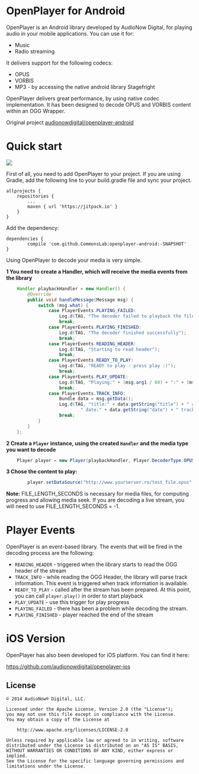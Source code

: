 # OpenPlayer for Android

OpenPlayer is an Android library developed by AudioNow Digital, for playing audio in your mobile applications. You can use it for:

*  Music
*  Radio streaming

It delivers support for the following codecs:

*  OPUS
*  VORBIS
*  MP3 - by accessing the native android library Stagefright

OpenPlayer delivers great performance, by using native codec implementation. It has been designed to decode OPUS and VORBIS content within an OGG Wrapper.


Original project [audionowdigital/openplayer-android](https://github.com/audionowdigital/openplayer-android)

# Quick start
[![](https://jitpack.io/v/CommonsLab/openplayer-android.svg)](https://jitpack.io/#CommonsLab/openplayer-android)

First of all, you need to add OpenPlayer to your project. If you are using Gradle, add the following line to your build.gradle file and sync your project.

	allprojects {
		repositories {
			...
			maven { url 'https://jitpack.io' }
		}
	}
Add the dependency:

	dependencies {
	        compile 'com.github.CommonsLab:openplayer-android:-SNAPSHOT'
	}




Using OpenPlayer to decode your media is very simple. 

**1 You need to create a Handler, which will receive the media events from the library**

```java
    Handler playbackHandler = new Handler() {
        @Override
        public void handleMessage(Message msg) {
            switch (msg.what) {
                case PlayerEvents.PLAYING_FAILED:
                    Log.d(TAG, "The decoder failed to playback the file, check logs for more details");
                    break;
                case PlayerEvents.PLAYING_FINISHED:
                    Log.d(TAG, "The decoder finished successfully");
                    break;
                case PlayerEvents.READING_HEADER:
                    Log.d(TAG, "Starting to read header");
                    break;
                case PlayerEvents.READY_TO_PLAY:
                    Log.d(TAG, "READY to play - press play :)");
                    break;
                case PlayerEvents.PLAY_UPDATE:
                    Log.d(TAG, "Playing:" + (msg.arg1 / 60) + ":" + (msg.arg1 % 60) + " (" + (msg.arg1) + "s)");
                    break;
                case PlayerEvents.TRACK_INFO:
                    Bundle data = msg.getData();
                    Log.d(TAG, "title:" + data.getString("title") + " artist:" + data.getString("artist") + " album:" + data.getString("album") +
                            " date:" + data.getString("date") + " track:" + data.getString("track"));
                    break;
            }
        }
    };
```

**2 Create a `Player` instance, using the created `Handler` and the media type you want to decode**

```java
    Player player = new Player(playbackHandler, Player.DecoderType.OPUS);
```

**3 Chose the content to play:**

```java
        player.setDataSource("http://www.yourserver.ro/test_file.opus", FILE_LENGTH_SECONDS);
```

**Note:** FILE_LENGTH_SECONDS is necessary for media files, for computing progress and allowing media seek. If you are decoding a live stream, you will need to use FILE_LENGTH_SECONDS = -1.

# Player Events
OpenPlayer is an event-based library. The events that will be fired in the decoding process are the following:

-  `READING_HEADER` - triggered when the library starts to read the OGG header of the stream
-  `TRACK_INFO` - while reading the OGG Header, the library will parse track information. This event is triggered when track information is available.
-  `READY_TO_PLAY` - called after the stream has been prepared. At this point, you can call `player.play()` in order to start playback
-  `PLAY_UPDATE` - use this trigger for play progress
-  `PLAYING_FAILED` - there has been a problem while decoding the stream.
-  `PLAYING_FINISHED` - player reached the end of the stream


# iOS Version
OpenPlayer has also been developed for iOS platform. You can find it here:

https://github.com/audionowdigital/openplayer-ios


License
-------

	© 2014 AudioNow® Digital, LLC.

    Licensed under the Apache License, Version 2.0 (the "License");
    you may not use this file except in compliance with the License.
    You may obtain a copy of the License at
    
        http://www.apache.org/licenses/LICENSE-2.0
    
    Unless required by applicable law or agreed to in writing, software
    distributed under the License is distributed on an "AS IS" BASIS,
    WITHOUT WARRANTIES OR CONDITIONS OF ANY KIND, either express or implied.
    See the License for the specific language governing permissions and
    limitations under the License.
